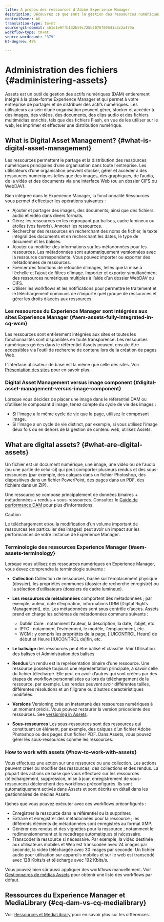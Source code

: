 ```yaml
---
title: A propos des ressources d'Adobe Experience Manager
description: Découvrez ce que sont la gestion des ressources numériques, ses cas d’utilisation et l’offre d’actifs Experience Manager Adobe
contentOwner: AG
translation-type: tm+mt
source-git-commit: a61e1e9ffb132b59c725b2078f09641a3c2a479a
workflow-type: tm+mt
source-wordcount: '879'
ht-degree: 48%

---
```



# Administration des fichiers {#administering-assets}

Assets est un outil de gestion des actifs numériques (DAM) entièrement intégré à la plate-forme Experience Manager et qui permet à votre entreprise de partager et de distribuer des actifs numériques. Les utilisateurs au sein d’une organisation peuvent gérer, stocker et accéder à des images, des vidéos, des documents, des clips audio et des fichiers multimédias enrichis, tels que des fichiers Flash, en vue de les utiliser sur le web, les imprimer et effectuer une distribution numérique.

## What is Digital Asset Management? {#what-is-digital-asset-management}

Les ressources permettent le partage et la distribution des ressources numériques principales d’une organisation dans toute l’entreprise. Les utilisateurs d’une organisation peuvent stocker, gérer et accéder à des ressources numériques telles que des images, des graphiques, de l’audio, de la vidéo et des documents via une interface Web (ou un dossier CIFS ou WebDAV).

Bien intégrée dans le Experience Manager, la fonctionnalité Ressources vous permet d’effectuer les opérations suivantes :

* Ajouter et partager des images, des documents, ainsi que des fichiers audio et vidéo dans divers formats.
* Gérez les ressources en les regroupant par balises, cadre lumineux ou étoiles (vos favoris). Annoter les ressources.
* Rechercher des ressources en recherchant des noms de fichier, le texte intégral des documents et en recherchant les dates, le type de document et les balises.
* Ajouter ou modifier des informations sur les métadonnées pour les ressources. Les métadonnées sont automatiquement versionnées avec la ressource correspondante. Vous pouvez importer ou exporter des métadonnées de ressources.
* Exercer des fonctions de retouche d’images, telles que la mise à l’échelle et l’ajout de filtres d’image. Importer et exporter simultanément des ressources numériques multiples à l’aide d’un dossier WebDAV ou CIFS.
* Utiliser les workflows et les notifications pour permettre le traitement et le téléchargement communs de n’importe quel groupe de ressources et gérer les droits d’accès aux ressources.

### Les ressources du Experience Manager sont intégrées aux sites Experience Manager {#aem-assets-fully-integrated-in-cq-wcm}

Les ressources sont entièrement intégrées aux sites et toutes les fonctionnalités sont disponibles en toute transparence. Les ressources numériques gérées dans le référentiel Assets peuvent ensuite être accessibles via l’outil de recherche de contenu lors de la création de pages Web.

L&#39;interface utilisateur de base est la même que celle des sites. Voir [Présentation des sites](/help/sites-authoring/page-authoring.md) pour en savoir plus.

### Digital Asset Management versus image component {#digital-asset-management-versus-image-component}

Lorsque vous décidez de placer une image dans le référentiel DAM ou d’utiliser le composant d’image, tenez compte du cycle de vie des images :

* Si l’image a le même cycle de vie que la page, utilisez le composant Image.
* Si l’image a un cycle de vie distinct, par exemple, si vous utilisez l’image deux fois ou en dehors de la gestion de contenu web, utilisez Assets.

## What are digital assets? {#what-are-digital-assets}

Un fichier est un document numérique, une image, une vidéo ou de l’audio (ou une partie de celui-ci) qui peut comporter plusieurs rendus et des sous-ressources (par exemple, des calques dans un fichier Photoshop, des diapositives dans un fichier PowerPoint, des pages dans un PDF, des fichiers dans un ZIP).

Une ressource se compose principalement de données binaires + métadonnées + rendus + sous-ressources. Consultez le [Guide de performance DAM](/help/sites-deploying/assets-performance-sizing.md) pour plus d’informations.

>[!CAUTION]
>
>Le téléchargement et/ou la modification d’un volume important de ressources (en particulier des images) peut avoir un impact sur les performances de votre instance de Experience Manager.

### Terminologie des ressources Experience Manager {#aem-assets-terminology}

Lorsque vous utilisez des ressources numériques en Experience Manager, vous devez comprendre la terminologie suivante :

* **Collection** Collection de ressources, basée sur l’emplacement physique (dossier), les propriétés communes (dossier de recherche enregistré) ou la sélection d’utilisateurs (dossiers de cadre lumineux).

* **Les ressources de métadonnées** comportent des métadonnées ; par exemple, auteur, date d’expiration, informations DRM (Digital Rights Management), etc. Les métadonnées sont sous contrôle d’accès.  Assets prend en charge les schémas de métadonnées communs suivants :

   * Dublin Core : notamment l’auteur, la description, la date, l’objet, etc.
   * IPTC : notamment l’événement, le modèle, l’emplacement, etc.
   * WCM : y compris les propriétés de la page, [!UICONTROL Heure] de début et Heure [!UICONTROL de]fin, etc.

* **Le balisage** des ressources peut être balisé et classifié. Voir Utilisation des balises et Administration des balises.

* **Rendus** Un rendu est la représentation binaire d’une ressource. Une ressource possède toujours une représentation principale, à savoir celle du fichier téléchargé. Elle peut en avoir d’autres qui sont créées par des étapes de workflow personnalisées ou lors du téléchargement de la ressource, par exemple. Les rendus peuvent avoir différentes tailles, différentes résolutions et un filigrane ou d’autres caractéristiques modifiées.

* **Versions** Versioning crée un instantané des ressources numériques à un moment précis. Vous pouvez restaurer la version précédente des ressources. See [versioning in Assets](managing-assets-touch-ui.md#asset-versioning).

* **Sous-ressources** Les sous-ressources sont des ressources qui constituent un élément, par exemple, des calques d’un fichier Adobe Photoshop ou des pages d’un fichier PDF. Dans Assets, vous pouvez gérer les sous-ressources comme les ressources.

### How to work with assets {#how-to-work-with-assets}

Vous effectuez une action sur une ressource ou une collection. Les actions peuvent créer ou modifier des ressources, des collections et des rendus. La plupart des actions de base que vous effectuez sur les ressources (téléchargement, suppression, mise à jour, enregistrement de sous-ressources) déclenchent des workflows préconfigurés. Ils sont automatiquement activés dans Assets et sont décrits en détail dans les gestionnaires de médias Assets.

tâches que vous pouvez exécuter avec ces workflows préconfigurés :

* Enregistrer la ressource dans le référentiel ou la supprimer.
* Extraire et enregistrer des métadonnées pour la ressource ; les différents éléments de métadonnées sont enregistrés au format XMP.
* Générer des rendus et des vignettes pour la ressource ; notamment le redimensionnement et le recadrage automatiques si nécessaire.
* Transcoder la ressource si nécessaire. Par exemple, la vidéo destinée aux utilisateurs mobiles et Web est transcodée avec 24 images par seconde, la vidéo téléchargée avec 30 images par seconde. Un fichier audio pour utilisation sur appareils mobiles et sur le web est transcodé avec 128 Kbits/s et téléchargé avec 192 Kbits/s.

Vous pouvez bien sûr aussi appliquer des workflows manuellement. Voir [Gestionnaires de médias Assets](/help/assets/media-handlers.md) pour obtenir une liste des workflows par défaut.

## Ressources du Experience Manager et MediaLibrary {#cq-dam-vs-cq-medialibrary}

Voir [Ressources et MediaLibrary](/help/assets/medialibrary.md) pour en savoir plus sur les différences.
